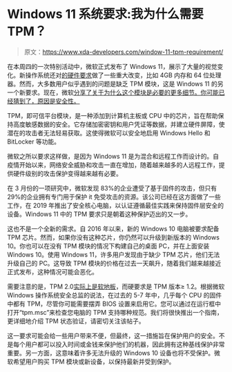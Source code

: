 # Windows 11 系统要求:我为什么需要 TPM？

> 原文：<https://www.xda-developers.com/window-11-tpm-requirement/>

在本周四的一次特别活动中，微软正式发布了 Windows 11，展示了大量的视觉变化。新操作系统还对[的硬件要求](https://www.xda-developers.com/windows-11-minimum-requirements/)做了一些重大改变，比如 4GB 内存和 64 位处理器。然而，大多数用户似乎遇到的问题是缺乏 TPM 模块，这是 Windows 11 的另一个新要求。现在，微软[分享了关于为什么这个模块是必要的更多细节。你可能已经猜到了，原因是安全性。](https://www.microsoft.com/security/blog/2021/06/25/windows-11-enables-security-by-design-from-the-chip-to-the-cloud/)

TPM，即可信平台模块，是一种添加到计算机主板或 CPU 中的芯片，旨在帮助保持高度敏感数据的安全。它存储加密密钥和用户凭证等数据，并建立硬件屏障，使潜在的攻击者无法轻易获取。这使得微软可以安全地启用 Windows Hello 和 BitLocker 等功能。

微软之所以要求这样做，是因为 Windows 11 是为混合和远程工作而设计的。自疫情开始以来，网络安全威胁和攻击一直在增加，随着越来越多的人远程工作，提供硬件级别的攻击保护变得越来越有必要。

在 3 月份的一项研究中，微软发现 83%的企业遭受了基于固件的攻击，但只有 29%的企业拥有专门用于保护 it 免受攻击的资源。该公司已经在这方面做了一些工作，在 2019 年推出了安全核心电脑，以认证遵循最佳实践来保持固件层安全的设备。Windows 11 中的 TPM 要求只是朝着这种保护迈出的又一步。

这也不是一个全新的需求。自 2016 年以来，新的 Windows 10 电脑被要求配备 TPM 芯片。然而，如果你没有这种芯片，你仍然可以升级到新版本的 Windows 10。你也可以在没有 TPM 模块的情况下构建自己的桌面 PC，并在上面安装 Windows 10。使用 Windows 11，许多用户发现由于缺少 TPM 芯片，他们无法升级自己的 PC。这导致 TPM 模块的价格在过去一天飙升，随着我们越来越接近正式发布，这种情况可能会恶化。

需要注意的是，TPM 2.0[实际上是软地板](https://docs.microsoft.com/en-us/windows/compatibility/windows-11/)，而硬要求是 TPM 版本≥ 1.2。根据微软 Windows 操作系统安全总监的说法，在过去的 5-7 年中，几乎每个 CPU 的固件中都有 TPM，尽管你可能需要摆弄 BIOS 设置来启用它。您可以通过在运行框中打开“tpm.msc”来检查您电脑的 TPM 支持哪种规范。我们将很快推出一个指南，更详细地介绍 TPM 状态验证，请密切关注该帖子。

这一要求可能会给一些用户带来不便，但最终，这一措施旨在保护用户的安全。不是每个用户都可以投入时间或金钱来保护他们的机器，因此拥有这种基线保护非常重要。另一方面，这意味着许多无法升级的 Windows 10 设备也将不受保护。微软希望用户购买 TPM 模块或新设备，以保持最新并受到保护。